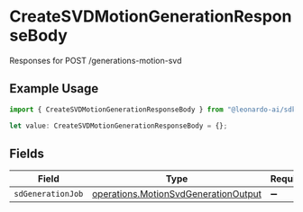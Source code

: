 # CreateSVDMotionGenerationResponseBody

Responses for POST /generations-motion-svd

## Example Usage

```typescript
import { CreateSVDMotionGenerationResponseBody } from "@leonardo-ai/sdk/sdk/models/operations";

let value: CreateSVDMotionGenerationResponseBody = {};
```

## Fields

| Field                                                                                               | Type                                                                                                | Required                                                                                            | Description                                                                                         |
| --------------------------------------------------------------------------------------------------- | --------------------------------------------------------------------------------------------------- | --------------------------------------------------------------------------------------------------- | --------------------------------------------------------------------------------------------------- |
| `sdGenerationJob`                                                                                   | [operations.MotionSvdGenerationOutput](../../../sdk/models/operations/motionsvdgenerationoutput.md) | :heavy_minus_sign:                                                                                  | N/A                                                                                                 |